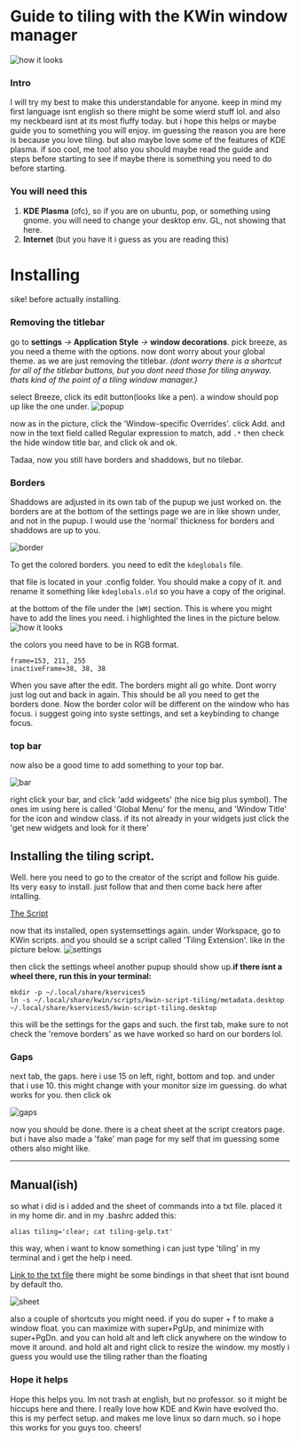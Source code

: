 # Guide to tiling with the KWin window manager

![how it looks](https://i.imgur.com/hPgVWLp.png)
### Intro
I will try my best to make this understandable for anyone. keep in mind my first language isnt english so there might be some wierd stuff lol. and also my neckbeard isnt at its most fluffy today. but i hope this helps or maybe guide you to something you will enjoy. im guessing the reason you are here is because you love tiling. but also maybe love some of the features of KDE plasma. if soo cool, me too! also you should maybe read the guide and steps before starting to see if maybe there is something you need to do before starting. 


### You will need this
1. **KDE Plasma** (ofc), so if you are on ubuntu, pop, or something using gnome. you will need to change your desktop env. GL, not showing that here.
2. **Internet** (but you have it i guess as you are reading this)

# Installing

sike! before actually installing.

### Removing the titlebar
go to **settings** _->_ **Application Style** _->_ **window decorations**. pick breeze, as you need a theme with the options. now dont worry about your global theme. as we are just removing the titlebar.
_(dont worry there is a shortcut for all of the titlebar buttons, but you dont need those for tiling anyway. thats kind of the point of a tiling window manager.)_

select Breeze, click its edit button(looks like a pen). a window should pop up like the one under.
![popup](https://i.imgur.com/ClKoWeW.png)

now as in the picture, click the 'Window-specific Overrides'. click Add. and now in the text field called Regular expression to match, add `.*` then check the hide window title bar, and click ok and ok.

Tadaa, now you still have borders and shaddows, but no tilebar. 

### Borders
Shaddows are adjusted in its own tab of the pupup we just worked on. the borders are at the bottom of the settings page we are in like shown under, and not in the pupup.
I would use the 'normal' thickness for borders and shaddows are up to you.

![border](https://i.imgur.com/3NbvyiC.png)


To get the colored borders. you need to edit the ```kdeglobals``` file.

that file is located in your .config folder.
You should make a copy of it. and rename it something like ```kdeglobals.old``` so you have a copy of the original.

at the bottom of the file under the ``[WM]`` section. This is where you might have to add the lines you need. i highlighted the lines in the picture below.
![how it looks](https://i.imgur.com/gU9YODx.png)

the colors you need have to be in RGB format.
```
frame=153, 211, 255
inactiveFrame=38, 38, 38
```

When you save after the edit. The borders might all go white. Dont worry just log out and back in again. This should be all you need to get the borders done. 
Now the border color will be different on the window who has focus. i suggest going into syste settings, and set a keybinding to change focus.


### top bar
now also be a good time to add something to your top bar.
 
![bar](https://i.imgur.com/mf96aDK.png)

right click your bar, and click 'add widgeets' (the nice big plus symbol). The ones im using here is called 'Global Menu' for the menu, and 'Window Title' for the icon and window class. if its not already in your widgets just click the 'get new widgets and look for it there'


## Installing the tiling script.

Well. here you need to go to the creator of the script and follow his guide. Its very easy to install. just follow that and then come back here after intalling.

[The Script](https://github.com/kwin-scripts/kwin-tiling)


now that its installed, open systemsettings again.
under Workspace, go to KWin scripts. and you should se a script called 'Tiling Extension'. like in the picture below.
![settings](https://i.imgur.com/kRunt3h.png)

then click the settings wheel another pupup should show up.__if there isnt a wheel there, run this in your terminal:__
```
mkdir -p ~/.local/share/kservices5
ln -s ~/.local/share/kwin/scripts/kwin-script-tiling/metadata.desktop ~/.local/share/kservices5/kwin-script-tiling.desktop
```
this will be the settings for the gaps and such. the first tab, make sure to not check the 'remove borders' as we have worked so hard on our borders lol.

### Gaps
next tab, the gaps. here i use 15 on left, right, bottom and top.
and under that i use 10. this might change with your monitor size im guessing. do what works for you.
then click ok

![gaps](https://i.imgur.com/1i67GqB.png)

now you should be done. there is a cheat sheet at the script creators page. but i have also made a 'fake' man page for my self that im guessing some others also might like.
***
## Manual(ish)
so what i did is i added and the sheet of commands into a txt file. placed it in my home dir. and in my .bashrc added this:

`alias tiling='clear; cat tiling-gelp.txt'`

this way, when i want to know something i can just type 'tiling' in my terminal and i get the help i need.

[Link to the txt file](https://github.com/waltereikrem/tiling-sheet/blob/master/tiling-help.txt) there might be some bindings in that sheet that isnt bound by default tho.

![sheet](https://i.imgur.com/1PJXB5y.png)

also a  couple of shortcuts you might need. if you do super + f to make a window float. you can maximize with super+PgUp, and minimize with super+PgDn. and you can hold alt and left click anywhere on the window to move it around. and hold alt and right click to resize the window. my mostly i guess you would use the tiling rather than the floating
### Hope it helps

Hope this helps you. Im not trash at english, but no professor. so it might be hiccups here and there. I really love how KDE and Kwin have evolved tho. this is my perfect setup. and makes me love linux so darn much. so i hope this works for you guys too. cheers!
